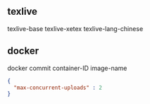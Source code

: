 ## texlive

texlive-base
texlive-xetex
texlive-lang-chinese

## docker

docker commit container-ID image-name

~~~json
{
  "max-concurrent-uploads" : 2
}
~~~

